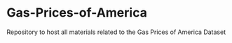 # Gas-Prices-of-America
Repository to host all materials related to the Gas Prices of America Dataset
